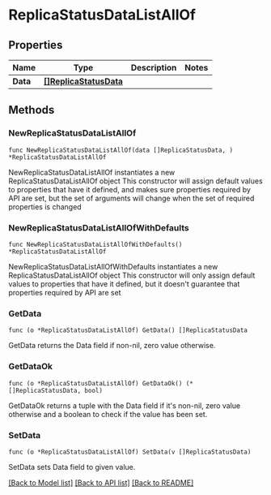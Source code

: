 # ReplicaStatusDataListAllOf

## Properties

Name | Type | Description | Notes
------------ | ------------- | ------------- | -------------
**Data** | [**[]ReplicaStatusData**](ReplicaStatusData.md) |  | 

## Methods

### NewReplicaStatusDataListAllOf

`func NewReplicaStatusDataListAllOf(data []ReplicaStatusData, ) *ReplicaStatusDataListAllOf`

NewReplicaStatusDataListAllOf instantiates a new ReplicaStatusDataListAllOf object
This constructor will assign default values to properties that have it defined,
and makes sure properties required by API are set, but the set of arguments
will change when the set of required properties is changed

### NewReplicaStatusDataListAllOfWithDefaults

`func NewReplicaStatusDataListAllOfWithDefaults() *ReplicaStatusDataListAllOf`

NewReplicaStatusDataListAllOfWithDefaults instantiates a new ReplicaStatusDataListAllOf object
This constructor will only assign default values to properties that have it defined,
but it doesn't guarantee that properties required by API are set

### GetData

`func (o *ReplicaStatusDataListAllOf) GetData() []ReplicaStatusData`

GetData returns the Data field if non-nil, zero value otherwise.

### GetDataOk

`func (o *ReplicaStatusDataListAllOf) GetDataOk() (*[]ReplicaStatusData, bool)`

GetDataOk returns a tuple with the Data field if it's non-nil, zero value otherwise
and a boolean to check if the value has been set.

### SetData

`func (o *ReplicaStatusDataListAllOf) SetData(v []ReplicaStatusData)`

SetData sets Data field to given value.



[[Back to Model list]](../README.md#documentation-for-models) [[Back to API list]](../README.md#documentation-for-api-endpoints) [[Back to README]](../README.md)


